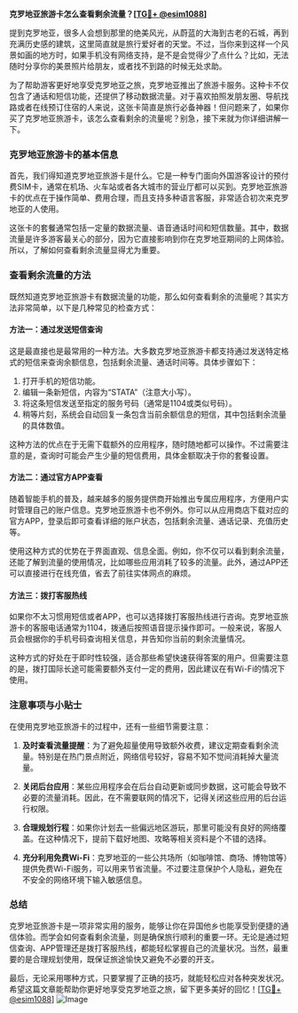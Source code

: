 **克罗地亚旅游卡怎么查看剩余流量？[[TG💪+ @esim1088](https://t.me/s/esim1088)]**

提到克罗地亚，很多人会想到那里的绝美风光，从蔚蓝的大海到古老的石城，再到充满历史感的建筑，这里简直就是旅行爱好者的天堂。不过，当你来到这样一个风景如画的地方时，如果手机没有网络支持，是不是会觉得少了点什么？比如，无法随时分享你的美景照片给朋友，或者找不到路的时候无处求助。

为了帮助游客更好地享受克罗地亚之旅，克罗地亚推出了旅游卡服务。这种卡不仅包含了通话和短信功能，还提供了移动数据流量。对于喜欢拍照发朋友圈、导航找路或者在线预订住宿的人来说，这张卡简直是旅行必备神器！但问题来了，如果你买了克罗地亚旅游卡，该怎么查看剩余的流量呢？别急，接下来就为你详细讲解一下。

### 克罗地亚旅游卡的基本信息

首先，我们得知道克罗地亚旅游卡是什么。它是一种专门面向外国游客设计的预付费SIM卡，通常在机场、火车站或者各大城市的营业厅都可以买到。克罗地亚旅游卡的优点在于操作简单、费用合理，而且支持多种语言客服，非常适合初次来克罗地亚的人使用。

这张卡的套餐通常包括一定量的数据流量、语音通话时间和短信数量。其中，数据流量是许多游客最关心的部分，因为它直接影响到你在克罗地亚期间的上网体验。所以，了解如何查看剩余流量显得尤为重要。

### 查看剩余流量的方法

既然知道克罗地亚旅游卡有数据流量的功能，那么如何查看剩余的流量呢？其实方法非常简单，以下是几种常见的检查方式：

#### 方法一：通过发送短信查询

这是最直接也是最常用的一种方法。大多数克罗地亚旅游卡都支持通过发送特定格式的短信来查询余额信息，包括剩余流量、通话时间等。具体步骤如下：

1. 打开手机的短信功能。
2. 编辑一条新短信，内容为“STATA”（注意大小写）。
3. 将这条短信发送至指定的服务号码（通常是1104或类似号码）。
4. 稍等片刻，系统会自动回复一条包含当前余额信息的短信，其中包括剩余流量的具体数值。

这种方法的优点在于无需下载额外的应用程序，随时随地都可以操作。不过需要注意的是，查询时可能会产生少量的短信费用，具体金额取决于你的套餐设置。

#### 方法二：通过官方APP查看

随着智能手机的普及，越来越多的服务提供商开始推出专属应用程序，方便用户实时管理自己的账户信息。克罗地亚旅游卡也不例外。你可以从应用商店下载对应的官方APP，登录后即可查看详细的账户状态，包括剩余流量、通话记录、充值历史等。

使用这种方式的优势在于界面直观、信息全面。例如，你不仅可以看到剩余流量，还能了解到流量的使用情况，比如哪些应用消耗了较多的流量。此外，通过APP还可以直接进行在线充值，省去了前往实体网点的麻烦。

#### 方法三：拨打客服热线

如果你不太习惯用短信或者APP，也可以选择拨打客服热线进行咨询。克罗地亚旅游卡的客服电话通常为1104，拨通后按照语音提示操作即可。一般来说，客服人员会根据你的手机号码查询相关信息，并告知你当前的剩余流量情况。

这种方式的好处在于即时性较强，适合那些希望快速获得答案的用户。但需要注意的是，拨打国际长途可能需要额外支付一定的费用，因此建议在有Wi-Fi的情况下使用。

### 注意事项与小贴士

在使用克罗地亚旅游卡的过程中，还有一些细节需要注意：

1. **及时查看流量提醒**：为了避免超量使用导致额外收费，建议定期查看剩余流量。特别是在热门景点附近，网络信号较好，容易不知不觉间消耗掉大量流量。
   
2. **关闭后台应用**：某些应用程序会在后台自动更新或同步数据，这可能会导致不必要的流量消耗。因此，在不需要联网的情况下，记得关闭这些应用的后台运行权限。

3. **合理规划行程**：如果你计划去一些偏远地区游玩，那里可能没有良好的网络覆盖。在这种情况下，提前下载好地图、攻略等相关资料是个不错的选择。

4. **充分利用免费Wi-Fi**：克罗地亚的一些公共场所（如咖啡馆、商场、博物馆等）提供免费Wi-Fi服务，可以用来节省流量。不过要注意保护个人隐私，避免在不安全的网络环境下输入敏感信息。

### 总结

克罗地亚旅游卡是一项非常实用的服务，能够让你在异国他乡也能享受到便捷的通信体验。而学会如何查看剩余流量，则是确保旅行顺利的重要一环。无论是通过短信查询、APP管理还是拨打客服热线，都能轻松掌握自己的流量状况。当然，最重要的是合理规划使用，既保证旅途愉快又避免不必要的开支。

最后，无论采用哪种方式，只要掌握了正确的技巧，就能轻松应对各种突发状况。希望这篇文章能帮助你更好地享受克罗地亚之旅，留下更多美好的回忆！[[TG💪+ @esim1088](https://t.me/s/esim1088)] ![Image](https://i.postimg.cc/4NQfJmqS/Snipaste-2025-05-13-00-14-12.png)